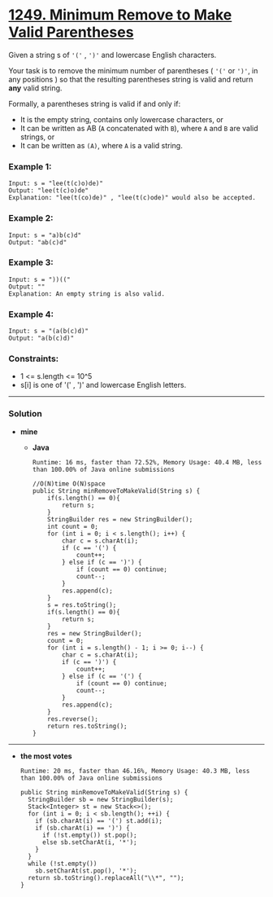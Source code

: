 # [1249. Minimum Remove to Make Valid Parentheses](https://leetcode.com/problems/minimum-remove-to-make-valid-parentheses/)

Given a string s of `'('` , `')'` and lowercase English characters. 

Your task is to remove the minimum number of parentheses ( `'('` or `')'`, in any positions ) so that the resulting parentheses string is valid and return **any** valid string.

Formally, a parentheses string is valid if and only if:
  * It is the empty string, contains only lowercase characters, or
  * It can be written as AB (`A` concatenated with `B`), where `A` and `B` are valid strings, or
  * It can be written as `(A)`, where `A` is a valid string.
 

### Example 1:
```
Input: s = "lee(t(c)o)de)"
Output: "lee(t(c)o)de"
Explanation: "lee(t(co)de)" , "lee(t(c)ode)" would also be accepted.
```

### Example 2:
```
Input: s = "a)b(c)d"
Output: "ab(c)d"
```

### Example 3:
```
Input: s = "))(("
Output: ""
Explanation: An empty string is also valid.
```
### Example 4:
```
Input: s = "(a(b(c)d)"
Output: "a(b(c)d)"
```

### Constraints:
* 1 <= s.length <= 10^5
* s[i] is one of  '(' , ')' and lowercase English letters.


---


### Solution
* **mine**
  * **Java**
  
    `Runtime: 16 ms, faster than 72.52%, Memory Usage: 40.4 MB, less than 100.00% of Java online submissions`
    ```
    //O(N)time O(N)space
    public String minRemoveToMakeValid(String s) {
        if(s.length() == 0){
            return s;
        }
        StringBuilder res = new StringBuilder();
        int count = 0;
        for (int i = 0; i < s.length(); i++) {
            char c = s.charAt(i);
            if (c == '(') {
                count++;
            } else if (c == ')') {
                if (count == 0) continue;
                count--;
            }
            res.append(c);
        }
        s = res.toString();
        if(s.length() == 0){
            return s;
        }
        res = new StringBuilder();
        count = 0;
        for (int i = s.length() - 1; i >= 0; i--) {
            char c = s.charAt(i);
            if (c == ')') {
                count++;
            } else if (c == '(') {
                if (count == 0) continue;
                count--;
            }
            res.append(c);
        }
        res.reverse();
        return res.toString();
    }
    ```
  
---

* **the most votes**

  `Runtime: 20 ms, faster than 46.16%, Memory Usage: 40.3 MB, less than 100.00% of Java online submissions`
  ```
  public String minRemoveToMakeValid(String s) {
    StringBuilder sb = new StringBuilder(s);
    Stack<Integer> st = new Stack<>();
    for (int i = 0; i < sb.length(); ++i) {
      if (sb.charAt(i) == '(') st.add(i);
      if (sb.charAt(i) == ')') {
        if (!st.empty()) st.pop();
        else sb.setCharAt(i, '*');
      }
    }
    while (!st.empty())
      sb.setCharAt(st.pop(), '*');
    return sb.toString().replaceAll("\\*", "");
  }
  ```


